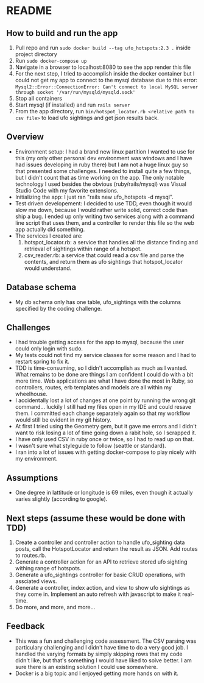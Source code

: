 # README

## How to build and run the app
1. Pull repo and run `sudo docker build --tag ufo_hotspots:2.3 .` inside project directory
2. Run `sudo docker-compose up`
3. Navigate in a browser to localhost:8080 to see the app render this file
4. For the next step, I tried to accomplish inside the docker container but I could not get my app to connect to the mysql database due to this error: `Mysql2::Error::ConnectionError: Can't connect to local MySQL server through socket '/var/run/mysqld/mysqld.sock'`
5. Stop all containers
6. Start mysql (if installed) and run `rails server`
7. From the app directory, run `bin/hotspot_locator.rb <relative path to csv file>` to load ufo sightings and get json results back.

## Overview
* Environment setup: I had a brand new linux partition I wanted to use for this (my only other personal dev environment was windows and I have had issues developing in ruby there) but I am not a huge linux guy so that presented some challenges. I needed to install quite a few things, but I didn't count that as time working on the app. The only notable technology I used besides the obvious (ruby/rails/mysql) was Visual Studio Code with my favorite extensions.
* Initializing the app: I just ran "rails new ufo_hotspots -d mysql".
* Test driven developement: I decided to use TDD, even though it would slow me down, because I would rather write solid, correct code than ship a bug. I ended up only writing two services along with a command line script that uses them, and a controller to render this file so the web app actually did something.
* The services I created are:
  1. hotspot_locator.rb: a service that handles all the distance finding and retrieval of sightings within range of a hotspot.
  2. csv_reader.rb: a service that could read a csv file and parse the contents, and return them as ufo sightings that hotspot_locator would understand.

## Database schema

* My db schema only has one table, ufo_sightings with the columns specified by the coding challenge.

## Challenges
* I had trouble getting access for the app to mysql, because the user could only login with sudo.
* My tests could not find my service classes for some reason and I had to restart spring to fix it.
* TDD is time-consuming, so I didn't accomplish as much as I wanted. What remains to be done are things I am confident I could do with a bit more time. Web applications are what I have done the most in Ruby, so controllers, routes, erb templates and models are all within my wheelhouse.
* I accidentally lost a lot of changes at one point by running the wrong git command... luckily I still had my files open in my IDE and could resave them. I committed each change separately again so that my workflow would still be evident in my git history.
* At first I tried using the Geometry gem, but it gave me errors and I didn't want to risk losing a lot of time going down a rabit hole, so I scrapped it.
* I have only used CSV in ruby once or twice, so I had to read up on that.
* I wasn't sure what styleguide to follow (seattle or standard).
* I ran into a lot of issues with getting docker-compose to play nicely with my environment.

## Assumptions
* One degree in lattitude or longitude is 69 miles, even though it actually varies slightly (according to google).

## Next steps (assume these would be done with TDD)
1. Create a controller and controller action to handle ufo_sighting data posts, call the HotspotLocator and return the result as JSON. Add routes to routes.rb.
2. Generate a controller action for an API to retrieve stored ufo sighting withing range of hotspots.
3. Generate a ufo_sightings controller for basic CRUD operations, with assciated views.
4. Generate a controller, index action, and view to show ufo sightings as they come in. Implement an auto refresh with javascript to make it real-time.
5. Do more, and more, and more...

## Feedback
* This was a fun and challenging code assessment. The CSV parsing was particulary challenging and I didn't have time to do a very good job. I handled the varying formats by simply skipping rows that my code didn't like, but that's something I would have liked to solve better. I am sure there is an existing solution I could use somewhere.
* Docker is a big topic and I enjoyed getting more hands on with it.
